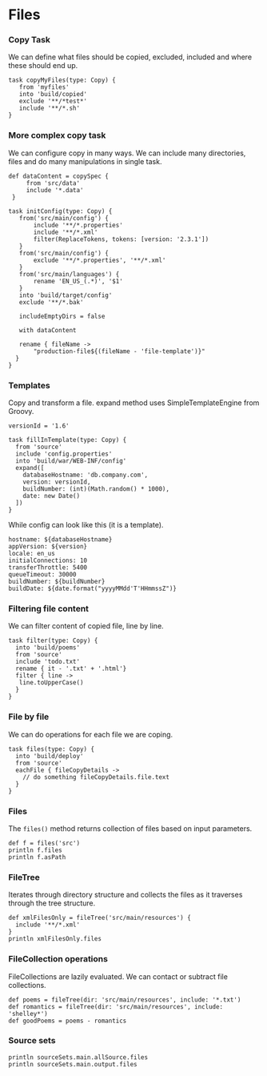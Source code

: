 # Files

### Copy Task

We can define what files should be copied, excluded, included and where these should end up.

```
task copyMyFiles(type: Copy) {
   from 'myfiles'
   into 'build/copied'
   exclude '**/*test*'
   include '**/*.sh'
}
```

### More complex copy task

We can configure copy in many ways. We can include many directories, files and do many manipulations in single task.

```
def dataContent = copySpec {
     from 'src/data'
     include '*.data'
 }

task initConfig(type: Copy) {
   from('src/main/config') {
       include '**/*.properties'
       include '**/*.xml'
       filter(ReplaceTokens, tokens: [version: '2.3.1'])
   }
   from('src/main/config') {
       exclude '**/*.properties', '**/*.xml'
   }
   from('src/main/languages') {
       rename 'EN_US_(.*)', '$1'
   }
   into 'build/target/config'
   exclude '**/*.bak'

   includeEmptyDirs = false

   with dataContent

   rename { fileName ->
       "production-file${(fileName - 'file-template')}"
  }
}
```

### Templates

Copy and transform a file. expand method uses SimpleTemplateEngine from Groovy.

```
versionId = '1.6'

task fillInTemplate(type: Copy) {
  from 'source'
  include 'config.properties'
  into 'build/war/WEB-INF/config'
  expand([
    databaseHostname: 'db.company.com',
    version: versionId,
    buildNumber: (int)(Math.random() * 1000),
    date: new Date()
  ])
}
```

While config can look like this \(it is a template\).

```
hostname: ${databaseHostname}
appVersion: ${version}
locale: en_us
initialConnections: 10
transferThrottle: 5400
queueTimeout: 30000
buildNumber: ${buildNumber}
buildDate: ${date.format("yyyyMMdd'T'HHmmssZ")}
```

### Filtering file content

We can filter content of copied file, line by line.

```
task filter(type: Copy) {
  into 'build/poems'
  from 'source'
  include 'todo.txt'
  rename { it - '.txt' + '.html'}
  filter { line ->
   line.toUpperCase()
  }
}
```

### File by file

We can do operations for each file we are coping.

```
task files(type: Copy) {
  into 'build/deploy'
  from 'source'
  eachFile { fileCopyDetails ->
    // do something fileCopyDetails.file.text
  }
}
```

### Files

The `files()` method returns collection of files based on input parameters. 

```
def f = files('src')
println f.files
println f.asPath
```

### FileTree

Iterates through directory structure and collects the files as it traverses through the tree structure. 

```
def xmlFilesOnly = fileTree('src/main/resources') {
  include '**/*.xml'
}
println xmlFilesOnly.files
```

### FileCollection operations

FileCollections are lazily evaluated. We can contact or subtract file collections.

```
def poems = fileTree(dir: 'src/main/resources', include: '*.txt')
def romantics = fileTree(dir: 'src/main/resources', include: 'shelley*')
def goodPoems = poems - romantics
```

### Source sets

```
println sourceSets.main.allSource.files
println sourceSets.main.output.files
```



